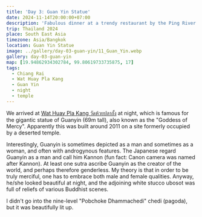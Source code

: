 ```yaml
---
title: 'Day 3: Guan Yin Statue'
date: 2024-11-14T20:00:00+07:00
description: 'Fabulous dinner at a trendy restaurant by the Ping River called Chefs Together.'
trip: Thailand 2024
place: South East Asia
timezone: Asia/Bangkok
location: Guan Yin Statue
image: ../gallery/day-03-guan-yin/11_Guan_Yin.webp
gallery: day-03-guan-yin
map: [19.94862934302784, 99.80619733735875, 17]
tags:
  - Chiang Rai
  - Wat Huay Pla Kang
  - Guan Yin
  - night
  - temple
---
```


We arrived at [Wat Huay Pla Kang วัดห้วยปลากั้ง](https://www.tourismthailand.org/Attraction/wat-huai-pla-kang) at night, which is famous for the gigantic statue of Guanyin (69m tall), also known as the "Goddess of Mercy". Apparently this was built around 2011 on a site formerly occupied by a deserted temple.

Interestingly, Guanyin is sometimes depicted as a man and sometimes as a woman, and often with androgynous features. The Japanese regard Guanyin as a man and call him Kannon (fun fact: Canon camera was named after Kannon). At least one sutra ascribe Guanyin as the creator of the world, and perhaps therefore genderless. My theory is that in order to be truly merciful, one has to embrace both male and female qualities. Anyway, he/she looked beautiful at night, and the adjoining white stucco ubosot was full of reliefs of various Buddhist scenes.

I didn't go into the nine-level "Pobchoke Dhammachedi" chedi (pagoda), but it was beautifully lit up.
